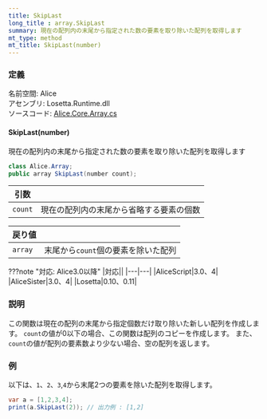 ```yaml
---
title: SkipLast
long_title : array.SkipLast
summary: 現在の配列内の末尾から指定された数の要素を取り除いた配列を取得します
mt_type: method
mt_title: SkipLast(number)
---
```


### 定義
名前空間: Alice<br/>
アセンブリ: Losetta.Runtime.dll<br/>
ソースコード: [Alice.Core.Array.cs](https://github.com/WSOFT-Project/Losetta/blob/master/Losetta.Runtime/Core/Extension/Alice.Core.Array.cs)

#### SkipLast(number)

現在の配列内の末尾から指定された数の要素を取り除いた配列を取得します

```cs title="AliceScript"
class Alice.Array;
public array SkipLast(number count);
```

|引数| |
|-|-|
|`count`|現在の配列内の末尾から省略する要素の個数|

|戻り値| |
|-|-|
|`array`|末尾から`count`個の要素を除いた配列|

???note "対応: Alice3.0以降"
    |対応||
    |---|---|
    |AliceScript|3.0、4|
    |AliceSister|3.0、4|
    |Losetta|0.10、0.11|

### 説明
この関数は現在の配列の末尾から指定個数だけ取り除いた新しい配列を作成します。
`count`の値が0以下の場合、この関数は配列のコピーを作成します。
また、`count`の値が配列の要素数より少ない場合、空の配列を返します。

### 例
以下は、`1`、`2`、`3`,`4`から末尾2つの要素を除いた配列を取得します。

```cs title="AliceScript"
var a = [1,2,3,4];
print(a.SkipLast(2)); // 出力例 : [1,2]
```

